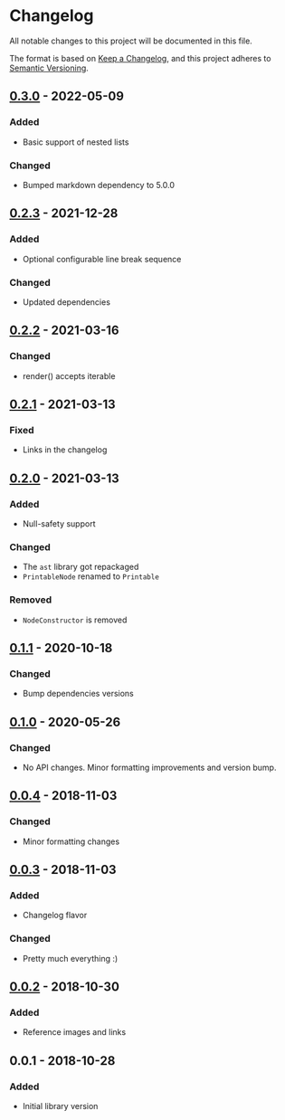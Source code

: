 # Changelog
All notable changes to this project will be documented in this file.

The format is based on [Keep a Changelog](https://keepachangelog.com/en/1.0.0/),
and this project adheres to [Semantic Versioning](https://semver.org/spec/v2.0.0.html).

## [0.3.0] - 2022-05-09
### Added
- Basic support of nested lists

### Changed
- Bumped markdown dependency to 5.0.0

## [0.2.3] - 2021-12-28
### Added
- Optional configurable line break sequence

### Changed
- Updated dependencies

## [0.2.2] - 2021-03-16
### Changed
- render() accepts iterable

## [0.2.1] - 2021-03-13
### Fixed
- Links in the changelog

## [0.2.0] - 2021-03-13
### Added
- Null-safety support

### Changed
- The `ast` library got repackaged
- `PrintableNode` renamed to `Printable`

### Removed
- `NodeConstructor` is removed

## [0.1.1] - 2020-10-18
### Changed
- Bump dependencies versions

## [0.1.0] - 2020-05-26
### Changed
- No API changes. Minor formatting improvements and version bump.

## [0.0.4] - 2018-11-03
### Changed
- Minor formatting changes

## [0.0.3] - 2018-11-03
### Added
- Changelog flavor

### Changed
- Pretty much everything :)

## [0.0.2] - 2018-10-30
### Added
- Reference images and links

## 0.0.1 - 2018-10-28
### Added
- Initial library version

[0.3.0]: https://github.com/f3ath/marker/compare/0.2.3...0.3.0
[0.2.3]: https://github.com/f3ath/marker/compare/0.2.2...0.2.3
[0.2.2]: https://github.com/f3ath/marker/compare/0.2.1...0.2.2
[0.2.1]: https://github.com/f3ath/marker/compare/0.2.0...0.2.1
[0.2.0]: https://github.com/f3ath/marker/compare/0.1.1...0.2.0
[0.1.1]: https://github.com/f3ath/marker/compare/0.1.0...0.1.1
[0.1.0]: https://github.com/f3ath/marker/compare/0.0.4...0.1.0
[0.0.4]: https://github.com/f3ath/marker/compare/0.0.3...0.0.4
[0.0.3]: https://github.com/f3ath/marker/compare/0.0.2...0.0.3
[0.0.2]: https://github.com/f3ath/marker/compare/0.0.1...0.0.2